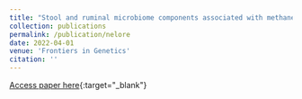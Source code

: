 ```yaml
---
title: "Stool and ruminal microbiome components associated with methane emission and feed efficiency in Nelore beef cattle"
collection: publications
permalink: /publication/nelore
date: 2022-04-01
venue: 'Frontiers in Genetics'
citation: '' 
---
```

[Access paper here](https://www.frontiersin.org/articles/10.3389/fgene.2022.812828/){:target="_blank"}
